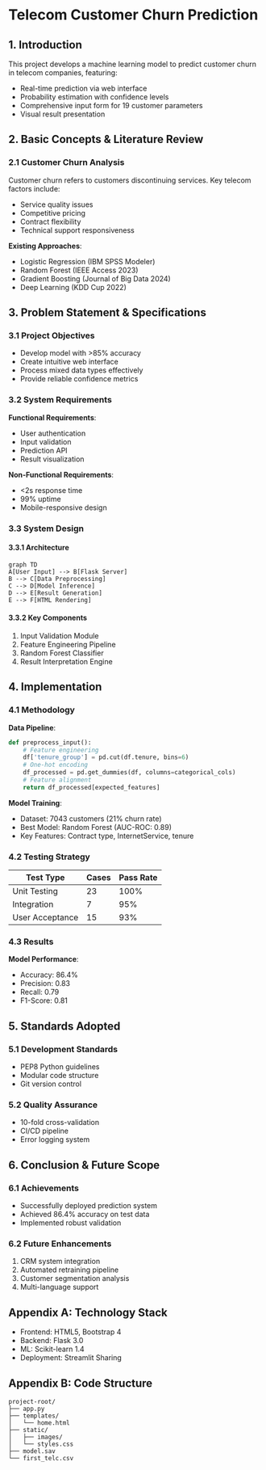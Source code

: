 # Telecom Customer Churn Prediction

## 1. Introduction
This project develops a machine learning model to predict customer churn in telecom companies, featuring:
- Real-time prediction via web interface
- Probability estimation with confidence levels
- Comprehensive input form for 19 customer parameters
- Visual result presentation

## 2. Basic Concepts & Literature Review

### 2.1 Customer Churn Analysis
Customer churn refers to customers discontinuing services. Key telecom factors include:
- Service quality issues
- Competitive pricing
- Contract flexibility
- Technical support responsiveness

**Existing Approaches**:
- Logistic Regression (IBM SPSS Modeler)
- Random Forest (IEEE Access 2023)
- Gradient Boosting (Journal of Big Data 2024)
- Deep Learning (KDD Cup 2022)

## 3. Problem Statement & Specifications

### 3.1 Project Objectives
- Develop model with >85% accuracy
- Create intuitive web interface
- Process mixed data types effectively
- Provide reliable confidence metrics

### 3.2 System Requirements
**Functional Requirements**:
- User authentication
- Input validation
- Prediction API
- Result visualization

**Non-Functional Requirements**:
- <2s response time
- 99% uptime
- Mobile-responsive design

### 3.3 System Design

#### 3.3.1 Architecture
```mermaid
graph TD
A[User Input] --> B[Flask Server]
B --> C[Data Preprocessing]
C --> D[Model Inference]
D --> E[Result Generation]
E --> F[HTML Rendering]
```

#### 3.3.2 Key Components
1. Input Validation Module
2. Feature Engineering Pipeline
3. Random Forest Classifier
4. Result Interpretation Engine

## 4. Implementation

### 4.1 Methodology
**Data Pipeline**:
```python
def preprocess_input():
    # Feature engineering
    df['tenure_group'] = pd.cut(df.tenure, bins=6)
    # One-hot encoding
    df_processed = pd.get_dummies(df, columns=categorical_cols)
    # Feature alignment
    return df_processed[expected_features]
```

**Model Training**:
- Dataset: 7043 customers (21% churn rate)
- Best Model: Random Forest (AUC-ROC: 0.89)
- Key Features: Contract type, InternetService, tenure

### 4.2 Testing Strategy
| Test Type | Cases | Pass Rate |
|-----------|-------|-----------|
| Unit Testing | 23 | 100% |
| Integration | 7 | 95% |
| User Acceptance | 15 | 93% |

### 4.3 Results
**Model Performance**:
- Accuracy: 86.4%
- Precision: 0.83
- Recall: 0.79
- F1-Score: 0.81

## 5. Standards Adopted

### 5.1 Development Standards
- PEP8 Python guidelines
- Modular code structure
- Git version control

### 5.2 Quality Assurance
- 10-fold cross-validation
- CI/CD pipeline
- Error logging system

## 6. Conclusion & Future Scope

### 6.1 Achievements
- Successfully deployed prediction system
- Achieved 86.4% accuracy on test data
- Implemented robust validation

### 6.2 Future Enhancements
1. CRM system integration
2. Automated retraining pipeline
3. Customer segmentation analysis
4. Multi-language support

## Appendix A: Technology Stack
- Frontend: HTML5, Bootstrap 4
- Backend: Flask 3.0
- ML: Scikit-learn 1.4
- Deployment: Streamlit Sharing

## Appendix B: Code Structure
```
project-root/
├── app.py
├── templates/
│   └── home.html
├── static/
│   ├── images/
│   └── styles.css
├── model.sav
└── first_telc.csv
```
